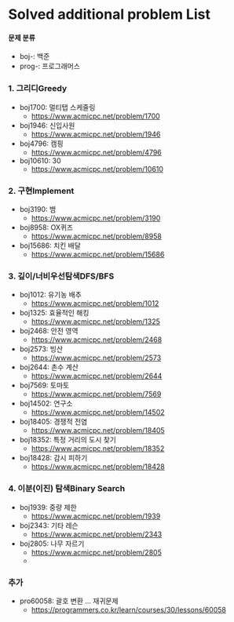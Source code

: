 # Solved additional problem List

#### 문제 분류
* boj-: 백준
* prog-: 프로그래머스

### 1. 그리디Greedy
* boj1700: 멀티탭 스케줄링
    * https://www.acmicpc.net/problem/1700
* boj1946: 신입사원
    * https://www.acmicpc.net/problem/1946
* boj4796: 캠핑
    * https://www.acmicpc.net/problem/4796
* boj10610: 30
    * https://www.acmicpc.net/problem/10610



### 2. 구현Implement
* boj3190: 뱀
    * https://www.acmicpc.net/problem/3190
* boj8958: OX퀴즈
    * https://www.acmicpc.net/problem/8958
* boj15686: 치킨 배달
    * https://www.acmicpc.net/problem/15686



### 3. 깊이/너비우선탐색DFS/BFS
* boj1012: 유기농 배추
   * https://www.acmicpc.net/problem/1012
* boj1325: 효율적인 해킹
   * https://www.acmicpc.net/problem/1325
* boj2468: 안전 영역
   * https://www.acmicpc.net/problem/2468
* boj2573: 빙산
   * https://www.acmicpc.net/problem/2573
* boj2644: 촌수 계산
   * https://www.acmicpc.net/problem/2644
* boj7569: 토마토
   * https://www.acmicpc.net/problem/7569
* boj14502: 연구소
   * https://www.acmicpc.net/problem/14502
* boj18405: 경쟁적 전염
   * https://www.acmicpc.net/problem/18405
* boj18352: 특정 거리의 도시 찾기
   * https://www.acmicpc.net/problem/18352
* boj18428: 감시 피하기
   * https://www.acmicpc.net/problem/18428



### 4. 이분(이진) 탐색Binary Search
* boj1939: 중량 제한
   * https://www.acmicpc.net/problem/1939
* boj2343: 기타 레슨
   * https://www.acmicpc.net/problem/2343
* boj2805: 나무 자르기
   * https://www.acmicpc.net/problem/2805
   * 

### 추가
* pro60058: 괄호 변환 ... 재귀문제
   * https://programmers.co.kr/learn/courses/30/lessons/60058

